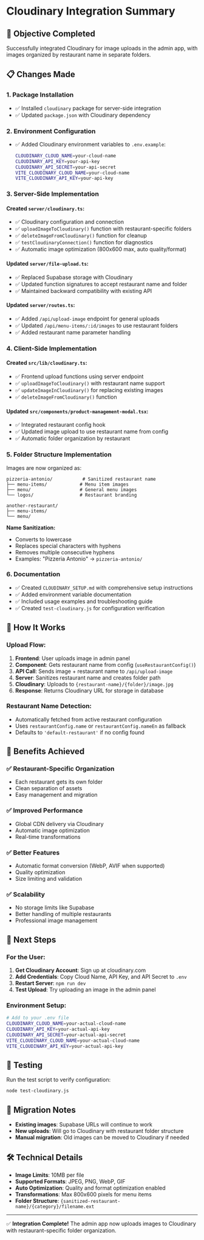 # Cloudinary Integration Summary

## 🎯 Objective Completed
Successfully integrated Cloudinary for image uploads in the admin app, with images organized by restaurant name in separate folders.

## 📋 Changes Made

### 1. Package Installation
- ✅ Installed `cloudinary` package for server-side integration
- ✅ Updated `package.json` with Cloudinary dependency

### 2. Environment Configuration
- ✅ Added Cloudinary environment variables to `.env.example`:
  ```bash
  CLOUDINARY_CLOUD_NAME=your-cloud-name
  CLOUDINARY_API_KEY=your-api-key
  CLOUDINARY_API_SECRET=your-api-secret
  VITE_CLOUDINARY_CLOUD_NAME=your-cloud-name
  VITE_CLOUDINARY_API_KEY=your-api-key
  ```

### 3. Server-Side Implementation

#### Created `server/cloudinary.ts`:
- ✅ Cloudinary configuration and connection
- ✅ `uploadImageToCloudinary()` function with restaurant-specific folders
- ✅ `deleteImageFromCloudinary()` function for cleanup
- ✅ `testCloudinaryConnection()` function for diagnostics
- ✅ Automatic image optimization (800x600 max, auto quality/format)

#### Updated `server/file-upload.ts`:
- ✅ Replaced Supabase storage with Cloudinary
- ✅ Updated function signatures to accept restaurant name and folder
- ✅ Maintained backward compatibility with existing API

#### Updated `server/routes.ts`:
- ✅ Added `/api/upload-image` endpoint for general uploads
- ✅ Updated `/api/menu-items/:id/images` to use restaurant folders
- ✅ Added restaurant name parameter handling

### 4. Client-Side Implementation

#### Created `src/lib/cloudinary.ts`:
- ✅ Frontend upload functions using server endpoint
- ✅ `uploadImageToCloudinary()` with restaurant name support
- ✅ `updateImageInCloudinary()` for replacing existing images
- ✅ `deleteImageFromCloudinary()` function

#### Updated `src/components/product-management-modal.tsx`:
- ✅ Integrated restaurant config hook
- ✅ Updated image upload to use restaurant name from config
- ✅ Automatic folder organization by restaurant

### 5. Folder Structure Implementation
Images are now organized as:
```
pizzeria-antonio/           # Sanitized restaurant name
├── menu-items/            # Menu item images
├── menu/                  # General menu images
└── logos/                 # Restaurant branding

another-restaurant/
├── menu-items/
└── menu/
```

**Name Sanitization:**
- Converts to lowercase
- Replaces special characters with hyphens
- Removes multiple consecutive hyphens
- Examples: "Pizzeria Antonio" → `pizzeria-antonio/`

### 6. Documentation
- ✅ Created `CLOUDINARY_SETUP.md` with comprehensive setup instructions
- ✅ Added environment variable documentation
- ✅ Included usage examples and troubleshooting guide
- ✅ Created `test-cloudinary.js` for configuration verification

## 🔧 How It Works

### Upload Flow:
1. **Frontend**: User uploads image in admin panel
2. **Component**: Gets restaurant name from config (`useRestaurantConfig()`)
3. **API Call**: Sends image + restaurant name to `/api/upload-image`
4. **Server**: Sanitizes restaurant name and creates folder path
5. **Cloudinary**: Uploads to `{restaurant-name}/{folder}/image.jpg`
6. **Response**: Returns Cloudinary URL for storage in database

### Restaurant Name Detection:
- Automatically fetched from active restaurant configuration
- Uses `restaurantConfig.name` or `restaurantConfig.nameEn` as fallback
- Defaults to `'default-restaurant'` if no config found

## 🎁 Benefits Achieved

### ✅ **Restaurant-Specific Organization**
- Each restaurant gets its own folder
- Clean separation of assets
- Easy management and migration

### ✅ **Improved Performance**
- Global CDN delivery via Cloudinary
- Automatic image optimization
- Real-time transformations

### ✅ **Better Features**
- Automatic format conversion (WebP, AVIF when supported)
- Quality optimization
- Size limiting and validation

### ✅ **Scalability**
- No storage limits like Supabase
- Better handling of multiple restaurants
- Professional image management

## 🚀 Next Steps

### For the User:
1. **Get Cloudinary Account**: Sign up at cloudinary.com
2. **Add Credentials**: Copy Cloud Name, API Key, and API Secret to `.env`
3. **Restart Server**: `npm run dev`
4. **Test Upload**: Try uploading an image in the admin panel

### Environment Setup:
```bash
# Add to your .env file
CLOUDINARY_CLOUD_NAME=your-actual-cloud-name
CLOUDINARY_API_KEY=your-actual-api-key
CLOUDINARY_API_SECRET=your-actual-api-secret
VITE_CLOUDINARY_CLOUD_NAME=your-actual-cloud-name
VITE_CLOUDINARY_API_KEY=your-actual-api-key
```

## 🧪 Testing
Run the test script to verify configuration:
```bash
node test-cloudinary.js
```

## 🔄 Migration Notes
- **Existing images**: Supabase URLs will continue to work
- **New uploads**: Will go to Cloudinary with restaurant folder structure
- **Manual migration**: Old images can be moved to Cloudinary if needed

## 🛠️ Technical Details
- **Image Limits**: 10MB per file
- **Supported Formats**: JPEG, PNG, WebP, GIF
- **Auto Optimization**: Quality and format optimization enabled
- **Transformations**: Max 800x600 pixels for menu items
- **Folder Structure**: `{sanitized-restaurant-name}/{category}/filename.ext`

---

✅ **Integration Complete!** 
The admin app now uploads images to Cloudinary with restaurant-specific folder organization.